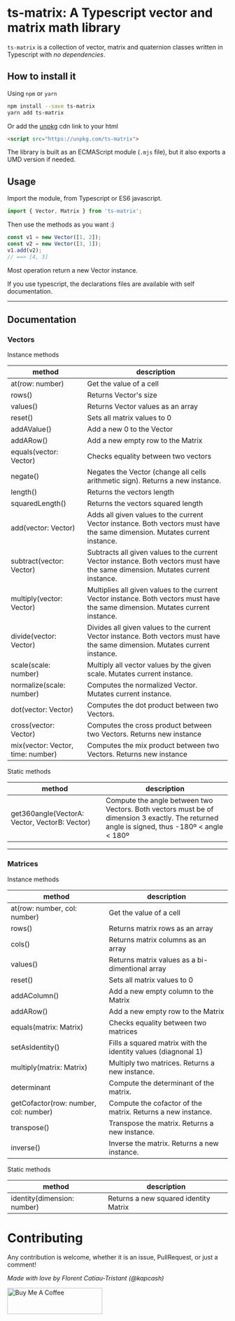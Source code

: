 # ts-matrix: A Typescript vector and matrix math library

`ts-matrix` is a collection of vector, matrix and quaternion classes written in Typescript with *no dependencies*.

## How to install it

Using `npm` or `yarn`

```bash
npm install --save ts-matrix
yarn add ts-matrix
```

Or add the [unpkg](https://unpkg.com/) cdn link to your html

```html
<script src="https://unpkg.com/ts-matrix">
```

The library is built as an ECMAScript module (`.mjs` file), but it also exports a UMD version if needed.

## Usage

Import the module, from Typescript or ES6 javascript.

```typescript
import { Vector, Matrix } from 'ts-matrix';
```

Then use the methods as you want :)

```typescript
const v1 = new Vector([1, 2]);
const v2 = new Vector([3, 1]);
v1.add(v2);
// ==> [4, 3]
```

Most operation return a new Vector instance.

If you use typescript, the declarations files are available with self documentation.

---------------------------------------------------------------------------------------

## Documentation

### Vectors

Instance methods

| method | description |
|--------|-------------|
| at(row: number) | Get the value of a cell |
| rows() | Returns Vector's size |
| values() | Returns Vector values as an array |
| reset()         | Sets all matrix values to 0 |
| addAValue()     | Add a new 0 to the Vector |
| addARow()       | Add a new empty row to the Matrix |
| equals(vector: Vector)          | Checks equality between two vectors |
| negate() | Negates the Vector (change all cells arithmetic sign). Returns a new instance. |
| length()        | Returns the vectors length |
| squaredLength()        | Returns the vectors squared length |
| add(vector: Vector)     | Adds all given values to the current Vector instance. Both vectors must have the same dimension. Mutates current instance. |
| subtract(vector: Vector)     | Subtracts all given values to the current Vector instance. Both vectors must have the same dimension. Mutates current instance. |
| multiply(vector: Vector)     | Multiplies all given values to the current Vector instance. Both vectors must have the same dimension. Mutates current instance. |
| divide(vector: Vector)     | Divides all given values to the current Vector instance. Both vectors must have the same dimension. Mutates current instance. |
| scale(scale: number)     | Multiply all vector values by the given scale. Mutates current instance. |
| normalize(scale: number)     | Computes the normalized Vector. Mutates current instance. |
| dot(vector: Vector)     | Computes the dot product between two Vectors. |
| cross(vector: Vector)     | Computes the cross product between two Vectors. Returns new instance |
| mix(vector: Vector, time: number)     | Computes the mix product between two Vectors. Returns new instance |

Static methods

| method | description |
|--------|-------------|
| get360angle(VectorA: Vector, VectorB: Vector) | Compute the angle between two Vectors. Both vectors must be of dimension 3 exactly. The returned angle is signed, thus -180º < angle < 180º |

---------------------------------------------------------------------------------------

### Matrices

Instance methods

| method | description |
|--------|-------------|
| at(row: number, col: number) | Get the value of a cell |
| rows() | Returns matrix rows as an array |
| cols() | Returns matrix columns as an array |
| values() | Returns matrix values as a bi-dimentional array |
| reset()         | Sets all matrix values to 0 |
| addAColumn()    | Add a new empty column to the Matrix |
| addARow()       | Add a new empty row to the Matrix |
| equals(matrix: Matrix)          | Checks equality between two matrices |
| setAsIdentity() | Fills a squared matrix with the identity values (diagnonal 1) |
| multiply(matrix: Matrix)        | Multiply two matrices. Returns a new instance. |
| determinant     | Compute the determinant of the matrix. |
| getCofactor(row: number, col: number)     | Compute the cofactor of the matrix. Returns a new instance. |
| transpose()       | Transpose the matrix. Returns a new instance. |
| inverse()         | Inverse the matrix. Returns a new instance. |

Static methods

| method | description |
|--------|-------------|
| identity(dimension: number) | Returns a new squared identity Matrix |

# Contributing

Any contribution is welcome, whether it is an issue, PullRequest, or just a comment!

*Made with love by Florent Catiau-Tristant (@kapcash)*

<a href="https://www.buymeacoffee.com/kapcash" target="_blank"><img src="https://cdn.buymeacoffee.com/buttons/v2/default-yellow.png" alt="Buy Me A Coffee" style="height: 60px !important;width: 217px !important;" ></a>